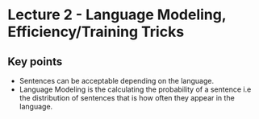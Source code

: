 # Lecture 2 - Language Modeling, Efficiency/Training Tricks
## Key points
-  Sentences can be acceptable depending on the language. 
- Language Modeling is the calculating the probability of a sentence i.e the 
distribution of sentences that is how often they appear in the language.
